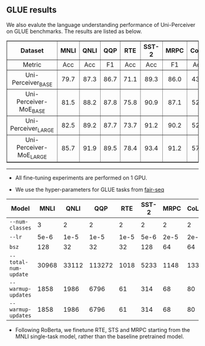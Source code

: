 ## GLUE results
We also evalute the language understanding performance of Uni-Perceiver on GLUE benchmarks. 
The results are listed as below.

<table border="1" width="100%">
  <tr align="center">
    <th>Dataset</th>
    <th>MNLI</th>
    <th>QNLI</th> <th>QQP</th> <th>RTE</th> <th>SST-2</th> <th>MRPC</th> <th>CoLA</th>
  </tr>

  <tr align="center">
    <td>Metric</td><td>Acc</td><td>Acc</td><td>F1</td><td>Acc</td><td>Acc</td><td>F1</td><td>Acc</td>
  </tr>


   <tr align="center">
    <td>Uni-Perceiver<sub>BASE</sub> </td><td>79.7</td><td>87.3</td><td>86.7 </td><td>71.1 </td><td>89.3 </td><td>86.0 </td><td>43.1</td> 
  </tr>
    <tr align="center">
    <td>Uni-Perceiver-MoE<sub>BASE</sub> </td><td>81.5</td><td>88.2</td><td>87.8 </td><td>75.8</td><td>90.9 </td><td>87.1 </td><td>52.2</td> 
  </tr>  
      <tr align="center">
    <td>Uni-Perceiver<sub>LARGE</sub> </td><td>82.5</td><td>89.2</td><td>87.7 </td><td>73.7</td><td>91.2 </td><td>90.2</td><td>52.0</td> 
  </tr> 
  <tr align="center">
    <td>Uni-Perceiver-MoE<sub>LARGE</sub> </td><td>85.7</td><td>91.9</td><td>89.5 </td><td>78.4</td><td>93.4 </td><td>91.2</td><td>57.4</td> 
  </tr>   
  </table>

  ---

* All fine-tuning experiments are performed on 1 GPU.

* We use the hyper-parameters for GLUE tasks from [fair-seq](https://github.com/facebookresearch/fairseq/blob/main/examples/bart/README.glue.md)

Model | MNLI | QNLI | QQP | RTE | SST-2 | MRPC | CoLA | STS-B
---|---|---|---|---|---|---|---|---
`--num-classes` | 3 | 2 | 2 | 2 | 2 | 2 | 2 | 1
`--lr` | 5e-6 | 1e-5 | 1e-5 | 1e-5 | 5e-6 | 2e-5 | 2e-5 | 2e-5
`bsz` | 128 | 32 | 32 | 32 | 128 | 64 | 64 | 32
`--total-num-update` | 30968 | 33112 | 113272 | 1018 | 5233 | 1148 | 1334 | 1799
`--warmup-updates` | 1858 | 1986 | 6796 | 61 | 314 | 68 | 80 | 107 | 1334 | 1799
`--warmup-updates` | 1858 | 1986 | 6796 | 61 | 314 | 68 | 80 | 107

* Following RoBerta, we finetune  RTE, STS and MRPC starting from the
MNLI single-task model, rather than the baseline
pretrained model.
